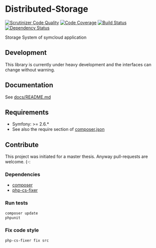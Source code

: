 # Distributed-Storage

[![Scrutinizer Code Quality](https://scrutinizer-ci.com/g/symcloud/distributed-storage/badges/quality-score.png?b=master)](https://scrutinizer-ci.com/g/symcloud/distributed-storage/?branch=master)
[![Code Coverage](https://scrutinizer-ci.com/g/symcloud/distributed-storage/badges/coverage.png?b=master)](https://scrutinizer-ci.com/g/symcloud/distributed-storage/?branch=master)
[![Build Status](https://travis-ci.org/symcloud/distributed-storage.svg?branch=master)](https://travis-ci.org/symcloud/distributed-storage)
[![Dependency Status](https://www.versioneye.com/user/projects/5574770c3363340020000074/badge.svg?style=flat)](https://www.versioneye.com/user/projects/5574770c3363340020000074)

Storage System of symcloud application

## Development

This library is currently under heavy development and the interfaces can change without warning.

## Documentation

See [docs/README.md](https://github.com/symcloud/distributed-storage/blob/master/doc/README.md)

## Requirements

* Symfony: >= 2.6.*
* See also the require section of [composer.json](https://github.com/symcloud/distributed-storage/blob/master/composer.json)

## Contribute

This project was initiated for a master thesis. Anyway pull-requests are welcome. (-:

### Dependencies

* [composer](https://getcomposer.org/)
* [php-cs-fixer](https://github.com/FriendsOfPHP/PHP-CS-Fixer)

### Run tests

```bash
composer update
phpunit
```

### Fix code style

```bash
php-cs-fixer fix src
```
